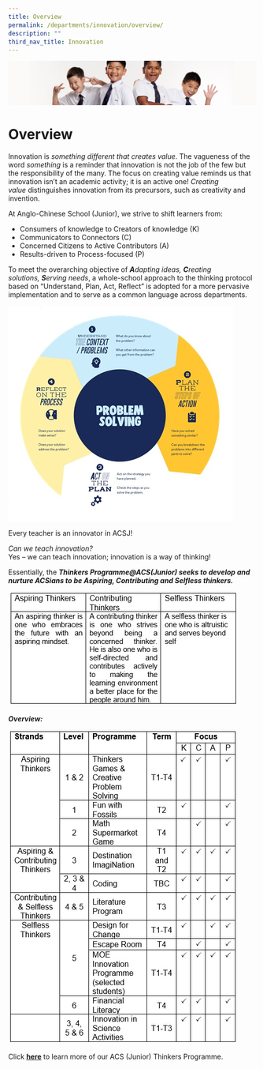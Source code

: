 ```yaml
---
title: Overview
permalink: /departments/innovation/overview/
description: ""
third_nav_title: Innovation
---
```

![](/images/Sub-banner2.jpg)

Overview
========

Innovation is _something different_ _that creates value_. The vagueness of the word _something_ is a reminder that innovation is not the job of the few but the responsibility of the many. The focus on creating value reminds us that innovation isn’t an academic activity; it is an active one! _Creating value_ distinguishes innovation from its precursors, such as creativity and invention.

At Anglo-Chinese School (Junior), we strive to shift learners from:

*   Consumers of knowledge to Creators of knowledge (K)
*   Communicators to Connectors (C)
*   Concerned Citizens to Active Contributors (A)
*   Results-driven to Process-focused (P)

To meet the overarching objective of **_A_**_dapting ideas, **C**reating solutions, **S**erving needs_, a whole-school approach to the thinking protocol based on “Understand, Plan, Act, Reflect” is adopted for a more pervasive implementation and to serve as a common language across departments.

![](/images/Thinkers%20Problem%20Solving.jpg)

Every teacher is an innovator in ACSJ!

_Can we teach innovation?_  
Yes – we can teach innovation; innovation is a way of thinking!  

Essentially, the **_Thinkers Programme@ACS(Junior) seeks to develop and nurture ACSians to be Aspiring, Contributing and Selfless thinkers._**

![](/images/Prog1.jpg)

**_Overview:_**

![](/images/Prog2.jpg)

Click **[here](/our-school/alp/permalink)** to learn more of our ACS (Junior) Thinkers Programme.